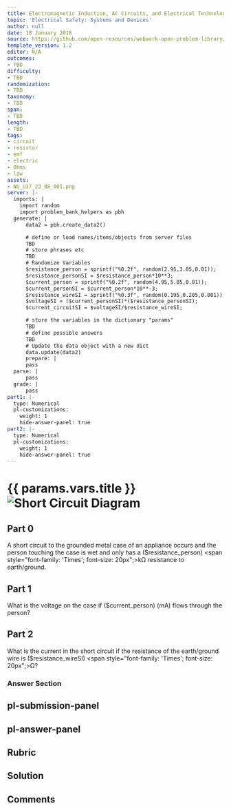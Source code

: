 ```yaml
---
title: Electromagnetic Induction, AC Circuits, and Electrical Technologies
topic: 'Electrical Safety: Systems and Devices'
author: null
date: 18 January 2018
source: https://github.com/open-resources/webwork-open-problem-library/tree/master/Contrib/BrockPhysics/College_Physics_Urone/23.Electromagnetic_Induction_AC_Circuits_and_Electrical_Technologies/23-08.Electrical_Safety_Systems_and_Devices/NU_U17_23_08_001.pg
template_version: 1.2
editor: N/A
outcomes:
- TBD
difficulty:
- TBD
randomization:
- TBD
taxonomy:
- TBD
span:
- TBD
length:
- TBD
tags:
- circuit
- resistor
- emf
- electric
- Ohms
- law
assets:
- NU_U17_23_08_001.png
server: |-
  imports: |
    import random
    import problem_bank_helpers as pbh
  generate: |
      data2 = pbh.create_data2()

      # define or load names/items/objects from server files
      TBD
      # store phrases etc
      TBD
      # Randomize Variables
      $resistance_person = sprintf("%0.2f", random(2.95,3.05,0.01));
      $resistance_personSI = $resistance_person*10**3;
      $current_person = sprintf("%0.2f", random(4.95,5.05,0.01));
      $current_personSI = $current_person*10**-3;
      $resistance_wireSI = sprintf("%0.3f", random(0.195,0.205,0.001));
      $voltageSI = ($current_personSI)*($resistance_personSI);
      $current_circuitSI = $voltageSI/$resistance_wireSI;

      # store the variables in the dictionary "params"
      TBD
      # define possible answers
      TBD
      # Update the data object with a new dict
      data.update(data2)
      prepare: |
      pass
  parse: |
      pass
  grade: |
      pass
part1: |-
  type: Numerical
  pl-customizations:
    weight: 1
    hide-answer-panel: true
part2: |-
  type: Numerical
  pl-customizations:
    weight: 1
    hide-answer-panel: true
---
```


# {{ params.vars.title }}![Short Circuit Diagram](NU_U17_23_08_001.png)

## Part 0 
A short circuit to the grounded metal case of an appliance occurs and the person touching the case is wet and only has a ($resistance_person) <span style="font-family: 'Times'; font-size: 20px";>k&Omega;</span> resistance to earth/ground. 
## Part 1 
What is the voltage on the case if ($current_person) (mA) flows through the person? 
## Part 2 
What is the current in the short circuit if the resistance of the earth/ground wire is ($resistance_wireSI) <span style="font-family: 'Times'; font-size: 20px";>&Omega;</span>? 


### Answer Section 


## pl-submission-panel 


## pl-answer-panel 


## Rubric 


## Solution 


## Comments 


